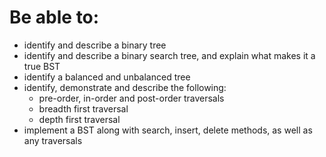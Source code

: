 # Be able to:
- identify and describe a binary tree
- identify and describe a binary search tree, and explain what makes it a true BST
- identify a balanced and unbalanced tree
- identify, demonstrate and describe the following:
    - pre-order, in-order and post-order traversals
    - breadth first traversal
    - depth first traversal
- implement a BST along with search, insert, delete methods, as well as any traversals
